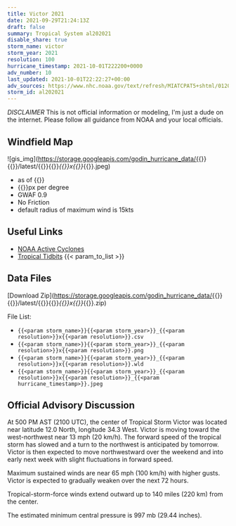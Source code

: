 ```yaml
---
title: Victor 2021
date: 2021-09-29T21:24:13Z
draft: false
summary: Tropical System al202021
disable_share: true
storm_name: victor
storm_year: 2021
resolution: 100
hurricane_timestamp: 2021-10-01T222200+0000
adv_number: 10
last_updated: 2021-10-01T22:22:27+00:00
adv_sources: https://www.nhc.noaa.gov/text/refresh/MIATCPAT5+shtml/012041.shtml;https://www.nhc.noaa.gov/refresh/graphics_at5+shtml/204456.shtml?cone
storm_id: al202021
---
```

*DISCLAIMER* This is not official information or modeling, I'm just a dude on the internet.  Please follow all guidance from NOAA and your local officials.

## Windfield Map
![gis_img](https://storage.googleapis.com/godin_hurricane_data/{{<param storm_name>}}{{<param storm_year>}}/latest/{{<param storm_name>}}{{<param storm_year>}}_{{<param resolution>}}x{{<param resolution>}}_{{<param hurricane_timestamp>}}.jpeg)

- as of {{<param last_updated>}}
- {{<param resolution>}}px per degree
- GWAF 0.9
- No Friction
- default radius of maximum wind is 15kts

## Useful Links
- [NOAA Active Cyclones](https://www.nhc.noaa.gov/)
- [Tropical Tidbits](https://www.tropicaltidbits.com/storminfo/)
{{< param_to_list >}}

## Data Files
[Download Zip](https://storage.googleapis.com/godin_hurricane_data/{{<param storm_name>}}{{<param storm_year>}}/latest/{{<param storm_name>}}{{<param storm_year>}}_{{<param resolution>}}x{{<param resolution>}}_{{<param hurricane_timestamp>}}.zip)

File List:
- `{{<param storm_name>}}{{<param storm_year>}}_{{<param resolution>}}x{{<param resolution>}}.csv`
- `{{<param storm_name>}}{{<param storm_year>}}_{{<param resolution>}}x{{<param resolution>}}.png`
- `{{<param storm_name>}}{{<param storm_year>}}_{{<param resolution>}}x{{<param resolution>}}.wld`
- `{{<param storm_name>}}{{<param storm_year>}}_{{<param resolution>}}x{{<param resolution>}}_{{<param hurricane_timestamp>}}.jpeg`


## Official Advisory Discussion
At 500 PM AST (2100 UTC), the center of Tropical Storm Victor was
located near latitude 12.0 North, longitude 34.3 West. Victor is
moving toward the west-northwest near 13 mph (20 km/h). The forward 
speed of the tropical storm has slowed and a turn to the northwest 
is anticipated by tomorrow. Victor is then expected to move 
northwestward over the weekend and into early next week with 
slight fluctuations in forward speed.
 
Maximum sustained winds are near 65 mph (100 km/h) with higher
gusts.  Victor is expected to gradually weaken over the next 72 
hours. 
 
Tropical-storm-force winds extend outward up to 140 miles (220 km)
from the center.
 
The estimated minimum central pressure is 997 mb (29.44 inches).